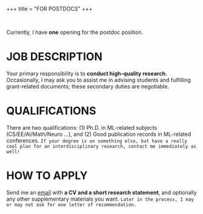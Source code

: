 +++
title = "FOR POSTDOCS"
+++

<br/>

Currently, I have **one** opening for the postdoc position.

# JOB DESCRIPTION

Your primary responsibility is to **conduct high-quality research.** Occasionally, I may ask you to assist me in advising students and fulfilling grant-related documents; these secondary duties are negotiable.

# QUALIFICATIONS
There are two qualifications: (1) Ph.D. in ML-related subjects (CS/EE/AI/Math/Neuro ...), and (2) Good publication records in ML-related conferences. `If your degree is on something else, but have a really cool plan for an interdisciplinary research, contact me immediately as well!`

# HOW TO APPLY
Send me an [email](mailto:jaeho-lee@kaist.ac.kr) with **a CV and a short research statement**, and optionally any other supplementary materials you want. `Later in the process, I may or may not ask for one letter of recommendation.`
